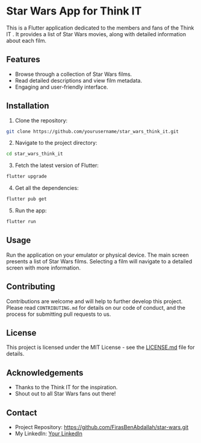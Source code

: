 # Star Wars App for Think IT

This is a Flutter application dedicated to the members and fans of the Think IT . It provides a list of Star Wars movies, along with detailed information about each film.

## Features

- Browse through a collection of Star Wars films.
- Read detailed descriptions and view film metadata.
- Engaging and user-friendly interface.

## Installation

1. Clone the repository:

```bash
git clone https://github.com/yourusername/star_wars_think_it.git
```

2. Navigate to the project directory:

```bash
cd star_wars_think_it
```

3. Fetch the latest version of Flutter:

```bash
flutter upgrade
```

4. Get all the dependencies:

```bash
flutter pub get
```

5. Run the app:

```bash
flutter run
```

## Usage

Run the application on your emulator or physical device. The main screen presents a list of Star Wars films. Selecting a film will navigate to a detailed screen with more information.

## Contributing

Contributions are welcome and will help to further develop this project. Please read `CONTRIBUTING.md` for details on our code of conduct, and the process for submitting pull requests to us.

## License

This project is licensed under the MIT License - see the [LICENSE.md](LICENSE) file for details.

## Acknowledgements

- Thanks to the Think IT for the inspiration.
- Shout out to all Star Wars fans out there!

## Contact

- Project Repository: https://github.com/FirasBenAbdallah/star-wars.git
- My LinkedIn: [Your LinkedIn](https://www.linkedin.com/in/firas-ben-abdallah-614126239/)

